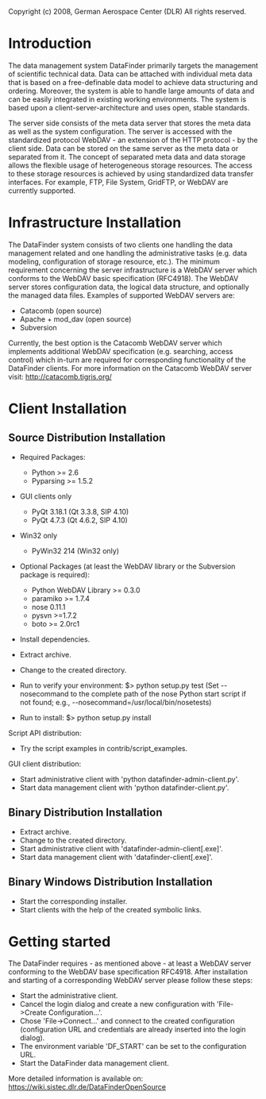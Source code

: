 Copyright (c) 2008, German Aerospace Center (DLR)
All rights reserved.

# Introduction
The data management system DataFinder primarily targets the management of 
scientific technical data. Data can be attached with individual meta data that 
is based on a free-definable data model to achieve data structuring 
and ordering. Moreover, the system is able to handle large amounts of data and 
can be easily integrated in existing working environments. The system is based 
upon a client-server-architecture and uses open, stable standards.

The server side consists of the meta data server that stores the meta data 
as well as the system configuration. The server is accessed with the standardized
protocol WebDAV - an extension of the HTTP protocol - by the client side.
Data can be stored on the same server as the meta data or separated from it. 
The concept of separated meta data and data storage allows the flexible usage 
of heterogeneous storage resources. The access to these storage resources is 
achieved by using standardized data transfer interfaces. For example, FTP, File System, 
GridFTP, or WebDAV are currently supported.

# Infrastructure Installation
The DataFinder system consists of two clients one handling the data management related
and one handling the administrative tasks (e.g. data modeling, configuration of
storage resource, etc.). The minimum requirement concerning the server infrastructure is a 
WebDAV server which conforms to the WebDAV basic specification (RFC4918). The
WebDAV server stores configuration data, the logical data structure, and
optionally the managed data files. Examples of supported WebDAV servers are:
* Catacomb (open source)
* Apache + mod_dav (open source)
* Subversion

Currently, the best option is the Catacomb WebDAV server which implements additional
WebDAV specification (e.g. searching, access control) which in-turn 
are required for corresponding functionality of the DataFinder clients. For more
information on the Catacomb WebDAV server visit:
http://catacomb.tigris.org/

# Client Installation
## Source Distribution Installation
* Required Packages:
  * Python >= 2.6
  * Pyparsing >= 1.5.2
* GUI clients only
   * PyQt 3.18.1 (Qt 3.3.8, SIP 4.10)
   * PyQt 4.7.3 (Qt 4.6.2, SIP 4.10)
* Win32 only
   * PyWin32 214 (Win32 only) 
* Optional Packages (at least the WebDAV library or the Subversion package is required):
  * Python WebDAV Library >= 0.3.0
  * paramiko >= 1.7.4
  * nose 0.11.1
  * pysvn >=1.7.2
  * boto >= 2.0rc1
  
* Install dependencies.
* Extract archive.
* Change to the created directory.
* Run to verify your environment: $> python setup.py test
  (Set --nosecommand to the complete path of the nose Python start script if not found; e.g., --nosecommand=/usr/local/bin/nosetests)
* Run to install: $> python setup.py install 

Script API distribution:
* Try the script examples in contrib/script_examples.

GUI client distribution:
* Start administrative client with 'python datafinder-admin-client.py'.
* Start data management client with 'python datafinder-client.py'.
 
## Binary Distribution Installation
* Extract archive.
* Change to the created directory.
* Start administrative client with 'datafinder-admin-client[.exe]'.
* Start data management client with 'datafinder-client[.exe]'.
 
## Binary Windows Distribution Installation
* Start the corresponding installer.
* Start clients with the help of the created symbolic links.

# Getting started
The DataFinder requires - as mentioned above - at least a WebDAV server conforming to the WebDAV base
specification RFC4918. After installation and starting of a corresponding 
WebDAV server please follow these steps:
* Start the administrative client.
* Cancel the login dialog and create a new configuration with 
  'File->Create Configuration...'.
* Chose 'File->Connect...' and connect to the created configuration (configuration URL and credentials are already inserted into the login dialog).
* The environment variable 'DF_START' can be set to the configuration URL.
* Start the DataFinder data management client.

More detailed information is available on: https://wiki.sistec.dlr.de/DataFinderOpenSource
